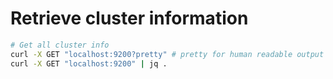 # Retrieve cluster information

```sh
# Get all cluster info
curl -X GET "localhost:9200?pretty" # pretty for human readable output
curl -X GET "localhost:9200" | jq .
```

